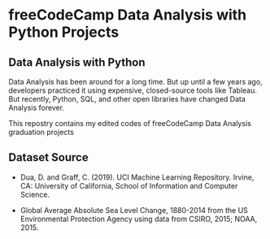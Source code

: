 # freeCodeCamp Data Analysis with Python Projects
 
## Data Analysis with Python

Data Analysis has been around for a long time. But up until a few years ago, developers practiced it using expensive, closed-source tools like Tableau. But recently, Python, SQL, and other open libraries have changed Data Analysis forever.

This repostry contains my edited codes of freeCodeCamp Data Analysis graduation projects

## Dataset Source

- Dua, D. and Graff, C. (2019). UCI Machine Learning Repository. Irvine, CA: University of California, School of Information and Computer Science.

- Global Average Absolute Sea Level Change, 1880-2014 from the US Environmental Protection Agency using data from CSIRO, 2015; NOAA, 2015.
